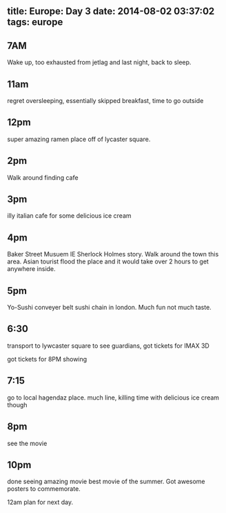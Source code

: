 title: Europe: Day 3
date: 2014-08-02 03:37:02
tags: europe
---

7AM
---
Wake up, too exhausted from jetlag and last night, back to sleep.

11am
---
regret oversleeping, essentially skipped breakfast, time to go outside


12pm
---
super amazing ramen place off of lycaster square.


2pm
---
Walk around finding cafe


3pm
---
illy italian cafe for some delicious ice cream

4pm
---
Baker Street Musuem IE Sherlock Holmes story. Walk around the town this area. Asian tourist flood the place and it would take over 2 hours to get anywhere inside.


5pm
---
Yo-Sushi conveyer belt sushi chain in london. Much fun not much taste.

6:30
---
transport to lywcaster square to see guardians, got tickets for IMAX 3D

got tickets for 8PM showing

7:15
---
go to local hagendaz place. much line, killing time with delicious ice cream though

8pm
---
see the movie

10pm
---
done seeing amazing movie
best movie of the summer. Got awesome posters to commemorate.

12am plan for next day.
